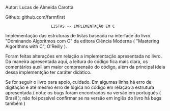 Autor: Lucas de Almeida Carotta

Github: github.com/farmfirst


                        LISTAS -- IMPLEMENTAÇÃO EM C


Implementação das estruturas de listas baseada na interface do livro "Dominando
Algoritmos  com  C"  da editora Ciência Moderna ( "Mastering Algorithms with C", 
O'Reilly ).


Foram  feitas  alterações  em  relação  a implementação apresentada no livro. Da
maneira  apresentada  aqui,  a leitura do código fica mais clara, os comentários
auxiliam maior compreensão do código, além da principal ideia dessa implementção
ter caráter didático.


Se for seguir o livro para apoio, cuidado. Em algumas linha há erro de digitação
e  até mesmo erro de lógica no código em relação a estrutura apresentada.( nota:
os  bugs  foram  encontrados na versão em português ( Brasil ); não foi possível
confirmar se na versão em inglês do livro há bugs também )
